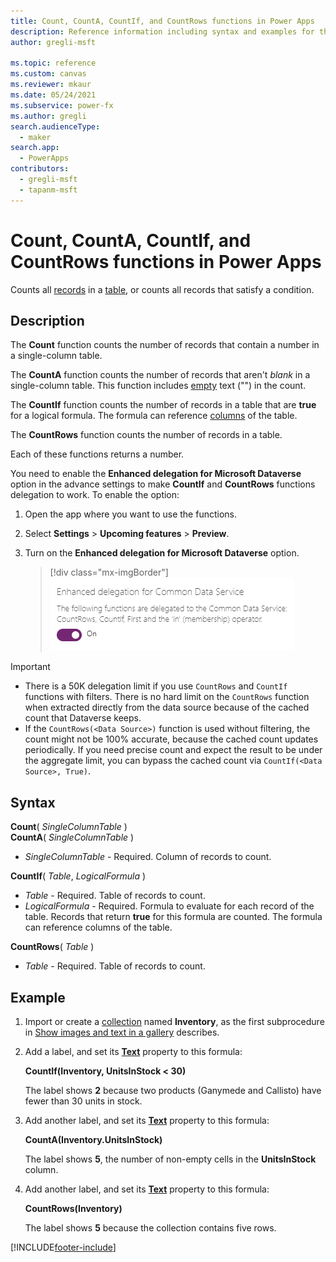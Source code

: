 ```yaml
---
title: Count, CountA, CountIf, and CountRows functions in Power Apps
description: Reference information including syntax and examples for the Count, CountA, CountIf, and CountRows functions in Power Apps.
author: gregli-msft

ms.topic: reference
ms.custom: canvas
ms.reviewer: mkaur
ms.date: 05/24/2021
ms.subservice: power-fx
ms.author: gregli
search.audienceType:
  - maker
search.app:
  - PowerApps
contributors:
  - gregli-msft
  - tapanm-msft
---
```


# Count, CountA, CountIf, and CountRows functions in Power Apps

Counts all [records](/power-apps/maker/canvas-apps/working-with-tables#records) in a [table](/power-apps/maker/canvas-apps/working-with-tables), or counts all records that satisfy a condition.

## Description

The **Count** function counts the number of records that contain a number in a single-column table.

The **CountA** function counts the number of records that aren't _blank_ in a single-column table. This function includes [empty](function-isblank-isempty.md) text ("") in the count.

The **CountIf** function counts the number of records in a table that are **true** for a logical formula. The formula can reference [columns](/power-apps/maker/canvas-apps/working-with-tables#columns) of the table.

The **CountRows** function counts the number of records in a table.

Each of these functions returns a number.

You need to enable the **Enhanced delegation for Microsoft Dataverse** option in the advance settings to make **CountIf** and **CountRows** functions delegation to work. To enable the option:

1. Open the app where you want to use the functions.
1. Select **Settings** > **Upcoming features** > **Preview**.
1. Turn on the **Enhanced delegation for Microsoft Dataverse** option.

    > [!div class="mx-imgBorder"] 
    > ![Enable delegation.](media/enable-delegation-functions.png)

<!--[!INCLUDE [delegation-no](../../includes/delegation-no.md)]-->

> [!IMPORTANT]
>
> - There is a 50K delegation limit if you use `CountRows` and `CountIf` functions with filters. There is no hard limit on the `CountRows` function when extracted directly from the data source because of the cached count that Dataverse keeps.
> - If the `CountRows(<Data Source>)` function is used without filtering, the count might not be 100% accurate, because the cached count updates periodically. If you need precise count and expect the result to be under the aggregate limit, you can bypass the cached count via `CountIf(<Data Source>, True)`.

## Syntax

**Count**( _SingleColumnTable_ )<br>
**CountA**( _SingleColumnTable_ )

- _SingleColumnTable_ - Required. Column of records to count.

**CountIf**( _Table_, _LogicalFormula_ )

- _Table_ - Required. Table of records to count.
- _LogicalFormula_ - Required. Formula to evaluate for each record of the table. Records that return **true** for this formula are counted. The formula can reference columns of the table.

**CountRows**( _Table_ )

- _Table_ - Required. Table of records to count.

## Example

1. Import or create a [collection](/power-apps/maker/canvas-apps/working-with-data-sources#collections) named **Inventory**, as the first subprocedure in [Show images and text in a gallery](/power-apps/maker/canvas-apps/show-images-text-gallery-sort-filter) describes.
2. Add a label, and set its **[Text](/power-apps/maker/canvas-apps/controls/properties-core)** property to this formula:

   **CountIf(Inventory, UnitsInStock < 30)**

   The label shows **2** because two products (Ganymede and Callisto) have fewer than 30 units in stock.

3. Add another label, and set its **[Text](/power-apps/maker/canvas-apps/controls/properties-core)** property to this formula:

   **CountA(Inventory.UnitsInStock)**

   The label shows **5**, the number of non-empty cells in the **UnitsInStock** column.

4. Add another label, and set its **[Text](/power-apps/maker/canvas-apps/controls/properties-core)** property to this formula:

   **CountRows(Inventory)**

   The label shows **5** because the collection contains five rows.

[!INCLUDE[footer-include](../../includes/footer-banner.md)]
